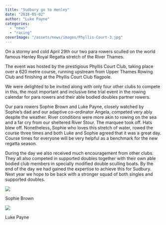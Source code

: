 ```yaml
---
title: "Sudbury go to Henley"
date: "2018-05-02"
author: "Luke Payne"
categories: 
  - "news"
  - "racing"
coverImage: "/assets/news/images/Phyllis-Court-3.jpg"
---
```


On a stormy and cold April 29th our two para rowers sculled on the world famous Henley Royal Regatta stretch of the River Thames.

The event was hosted by the prestigious Phyllis Court Club, taking place over a 620 metre course, running upstream from Upper Thames Rowing Club and finishing at the Phyllis Court Club flagpole.

We were delighted to be invited along with only four other clubs to compete in this, the most important and inclusive time trial event in the rowing calendar for para rowers and their able bodied doubles partner rowers.

Our para rowers Sophie Brown and Luke Payne, closely watched by Sophie’s dad and our adaptive co-ordinator Angela, competed very ably despite the weather. River conditions were more akin to rowing on the sea and a far cry from our sheltered River Stour. The marquee took off. Hats blew off. Nonetheless, Sophie who loves this stretch of water, rowed the course three times and both Luke and Sophie agreed that it was a great day. Course times for everyone will be very helpful as a benchmark for the new regatta season.

During the day we also received much encouragement from other clubs. They all also competed in supported doubles together with their own able bodied club members in specially modified double sculling boats. By the end of the day we had gained the expertise to achieve this for Sudbury. Next year we hope to be back with a stronger squad of both singles and supported doubles.

[![](/assets/news/images/Phyllis-Court-1.jpg)](http://sudburyrowingclub.org.uk/wp-content/uploads/2018/05/Phyllis-Court-1.jpg)

Sophie Brown

[![](/assets/news/images/Phyllis-Court-2.jpg)](http://sudburyrowingclub.org.uk/wp-content/uploads/2018/05/Phyllis-Court-2.jpg)

Luke Payne
